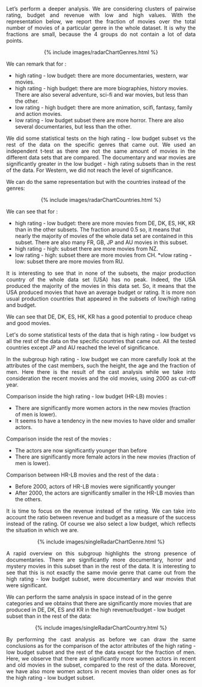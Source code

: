 <p align="justify"> Let’s perform a deeper analysis. We are considering clusters of pairwise rating, budget and revenue with low and high values. With the representation below, we report the fraction of movies over the total number of movies of a particular genre in the whole dataset. It is why the fractions are small, because the 4 groups do not contain a lot of data points. </p>


<center>
  {% include images/radarChartGenres.html %}
</center>
  
We can remark that for :

* high rating - low budget:  there are more documentaries, western, war movies.
* high rating - high budget: there are more biographies, history movies. There are also several adventure, sci-fi and war movies, but less than the other.
* low rating - high budget: there are more animation, scifi, fantasy, family and action movies.
* low rating - low budget subset there are more horror. There are also several documentaries, but less than the other.

<p align="justify"> We did some statistical tests on the high rating - low budget subset vs the rest of the data on the specific genres that came out. We used an independent t-test as there are not the same amount of movies in the different data sets that are compared. The documentary and war movies are significantly greater in the low budget - high rating subsets than in the rest of the data. For Western, we did not reach the level of significance. </p>

We can do the same representation but with the countries instead of the genres:

<center>
  {% include images/radarChartCountries.html %}
</center>

We can see that for :

* high rating - low budget: there are more movies from DE, DK, ES, HK, KR than in the other subsets. The fraction around 0.5 so, it means that nearly the majority of movies of the whole data set are contained in this subset. There are also many FR, GB, JP and AU movies in this subset.
* high rating - high: subset there are more movies from NZ.
* low rating - high: subset there are more movies from CH.
*vlow rating - low: subset there are more movies from RU.

<p align="justify">It is interesting to see that in none of the subsets, the major production country of the whole data set (USA) has no peak. Indeed, the USA produced the majority of the movies in this data set. So, it means that the USA produced movies that have an average budget or rating. It is more non usual production countries that appeared in the subsets of low/high rating and budget.</p>

We can see that DE, DK, ES, HK, KR has a good potential to produce cheap and good movies.

<p align="justify"> Let's do some statistical tests of the data that is high rating - low budget vs all the rest of the data on the specific countries that came out. All the tested countries except JP and AU reached the level of significance. </p>

<p align="justify"> In the subgroup high rating - low budget we can more carefully look at the attributes of the cast members, such the height, the age and the fraction of men. Here there is the result of the cast analysis while we take into consideration the recent movies and the old movies, using 2000 as cut-off year.</p>

Comparison inside the high rating - low budget (HR-LB) movies :

* There are significantly more women actors in the new movies (fraction of men is lower).
* It seems to have a tendency in the new movies to have older and smaller actors.

Comparison inside the rest of the movies :

* The actors are now significantly younger than before
* There are significantly more female actors in the new movies (fraction of men is lower).

Comparison between HR-LB movies and the rest of the data :

* Before 2000, actors of HR-LB movies were significantly younger
* After 2000, the actors are significantly smaller in the HR-LB movies than the others.

<p align="justify"> It is time to focus on the revenue instead of the rating. We can take into account the ratio between revenue and budget as a measure of the success instead of the rating. Of course we also select a low budget, which reflects the situation in which we are.</p>
  
<center>
  {% include images/singleRadarChartGenre.html %}
</center>
  
<p align="justify"> A rapid overview on this subgroup highlights the strong presence of documentaries. There are significantly more documentary, horror and mystery movies in this subset than in the rest of the data. It is interesting to see that this is not exactly the same movie genre that came out from the high rating - low budget subset, were documentary and war movies that were significant.</p>

We can perform the same analysis in space instead of in the genre categories and we obtains that there are significantly more movies that are produced in DE, DK, ES and KR in the high revenue/budget - low budget subset than in the rest of the data:

<center>
  {% include images/singleRadarChartCountry.html %}
</center>

<p align="justify"> By performing the cast analysis as before we can draw the same conclusions as for the comparison of the actor attributes of the high rating - low budget subset and the rest of the data except for the fraction of men. Here, we observe that there are significantly more women actors in recent and old movies in the subset, compared to the rest of the data. Moreover, we have also more women actors in recent movies than older ones as for the high rating - low budget subset.</p>
